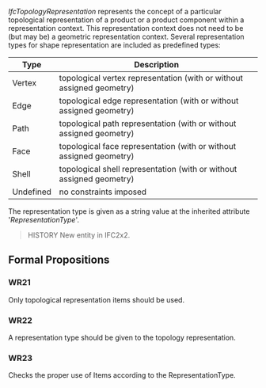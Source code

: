 _IfcTopologyRepresentation_ represents the concept of a particular topological representation of a product or a product component within a representation context. This representation context does not need to be (but may be) a geometric representation context. Several representation types for shape representation are included as predefined types:


<!-- end of short definition -->

|Type|Description|
|--- |--- |
|Vertex|topological vertex representation (with or without assigned geometry)|
|Edge|topological edge representation (with or without assigned geometry)|
|Path|topological path representation (with or without assigned geometry)|
|Face|topological face representation (with or without assigned geometry)|
|Shell|topological shell representation (with or without assigned geometry)|
|Undefined|no constraints imposed|

The representation type is given as a string value at the inherited attribute '_RepresentationType_'.

> HISTORY New entity in IFC2x2.

## Formal Propositions

### WR21
Only topological representation items should be used.

### WR22
A representation type should be given to the topology representation.

### WR23
Checks the proper use of Items according to the RepresentationType.

